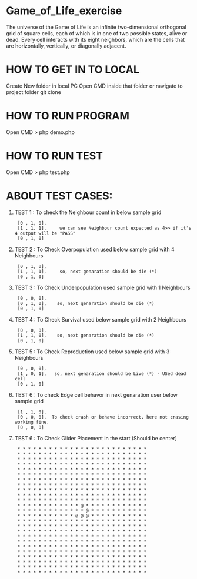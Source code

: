 # Game_of_Life_exercise
The universe of the Game of Life is an infinite two-dimensional orthogonal grid of square cells, each of which is in one of two possible states, alive or dead. Every cell interacts with its eight neighbors, which are the cells that are horizontally, vertically, or diagonally adjacent.

# HOW TO GET IN TO LOCAL
Create New folder in local PC
Open CMD inside that folder or navigate to project folder
git clone <repo url>

# HOW TO RUN PROGRAM
Open CMD > php demo.php

# HOW TO RUN TEST
Open CMD > php test.php

# ABOUT TEST CASES:
1. TEST 1 : To check the Neighbour count in below sample grid

        [0 , 1, 0],
        [1 , 1, 1],     we can see Neighbour count expected as 4>> if it's 4 output will be "PASS"
        [0 , 1, 0]

2. TEST 2 : To Check Overpopulation used below sample grid with 4 Neighbours

        [0 , 1, 0],
        [1 , 1, 1],     so, next genaration should be die (*)
        [0 , 1, 0]

3. TEST 3 : To Check Underpopulation used sample grid with 1 Neighbours

        [0 , 0, 0],
        [0 , 1, 0],    so, next genaration should be die (*)
        [0 , 1, 0]

4. TEST 4 : To Check Survival used below sample grid with 2 Neighbours

        [0 , 0, 0],
        [1 , 1, 0],    so, next genaration should be die (*)
        [0 , 1, 0]

5. TEST 5 : To Check Reproduction used below sample grid with 3 Neighbours

        [0 , 0, 0],
        [1 , 0, 1],   so, next genaration should be Live (*) - USed dead cell
        [0 , 1, 0]

6. TEST 6 : To check Edge cell behavor in next genaration user below sample grid

        [1 , 1, 0],
        [0 , 0, 0],  To check crash or behave incorrect. here not crasing working fine.
        [0 , 0, 0]


6. TEST 6 : To Check Glider Placement in the start (Should be center)

        * * * * * * * * * * * * * * * * * * * * * * * * *
        * * * * * * * * * * * * * * * * * * * * * * * * *
        * * * * * * * * * * * * * * * * * * * * * * * * *
        * * * * * * * * * * * * * * * * * * * * * * * * *
        * * * * * * * * * * * * * * * * * * * * * * * * *
        * * * * * * * * * * * * * * * * * * * * * * * * *
        * * * * * * * * * * * * * * * * * * * * * * * * *
        * * * * * * * * * * * * * * * * * * * * * * * * *
        * * * * * * * * * * * * * * * * * * * * * * * * *
        * * * * * * * * * * * * * * * * * * * * * * * * *
        * * * * * * * * * * * * * * * * * * * * * * * * *
        * * * * * * * * * * * * @ * * * * * * * * * * * *
        * * * * * * * * * * * * * @ * * * * * * * * * * *
        * * * * * * * * * * * @ @ @ * * * * * * * * * * *
        * * * * * * * * * * * * * * * * * * * * * * * * *
        * * * * * * * * * * * * * * * * * * * * * * * * *
        * * * * * * * * * * * * * * * * * * * * * * * * *
        * * * * * * * * * * * * * * * * * * * * * * * * *
        * * * * * * * * * * * * * * * * * * * * * * * * *
        * * * * * * * * * * * * * * * * * * * * * * * * *
        * * * * * * * * * * * * * * * * * * * * * * * * *
        * * * * * * * * * * * * * * * * * * * * * * * * *
        * * * * * * * * * * * * * * * * * * * * * * * * *
        * * * * * * * * * * * * * * * * * * * * * * * * *
        * * * * * * * * * * * * * * * * * * * * * * * * *